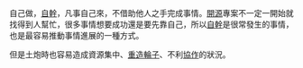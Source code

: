 <!-- TITLE: 土炮 -->

自己做，[自幹](自幹)，凡事自己來，不借助他人之手完成事情。[開源](開源)專案不一定一開始就找得到人幫忙，很多事情想要成功還是要先靠自己，所以[自幹](自幹)是很常發生的事情，也是最容易推動事情進展的一種方式。

但是土炮時也容易造成資源集中、[重造輪子](重造輪子)、不利[協作](協作)的狀況。

